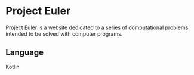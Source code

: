 # Project Euler
Project Euler is a website dedicated to a series of computational problems intended to be solved with computer programs.

## Language
Kotlin
